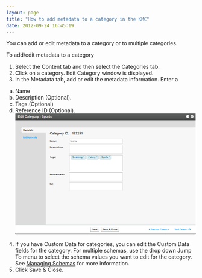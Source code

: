 ```yaml
---
layout: page
title: "How to add metadata to a category in the KMC"
date: 2012-09-24 16:45:19
---
```


You can add or edit metadata to a category or to multiple categories.

<p class="mce-procedure">
  To add/edit metadata to a category
</p>

1.  Select the Content tab and then select the Categories tab.
2.  Click on a category. Edit Category window is displayed.
3.  In the Metadata tab, add or edit the metadata information. Enter a
<ol style="list-style-type: lower-alpha;">
  <li>
    Name
  </li>
  <li>
    Description (Optional).
  </li>
  <li>
    Tags.(Optional)
  </li>
  <li>
    Reference ID (Optional).<img src="../../assets/713">
  </li>
</ol>

4.  If you have Custom Data for categories, you can edit the Custom Data fields for the category. For multiple schemas, use the drop down Jump To menu to select the schema values you want to edit for the category. See <a href="http://knowledge.kaltura.com/node/648" target="_blank">Managing Schemas</a> for more information.
5.  Click Save & Close.